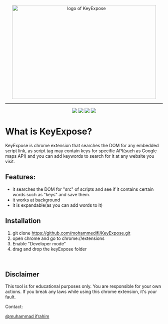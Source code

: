 <p align="center">
  <img width="460" height="300" alt="logo of KeyExpose" src="https://raw.githubusercontent.com/momenbasel/keyFinder/master/css/icon.png">
</p>
<hr></hr>

<p align="center">
<img src="https://img.shields.io/badge/Chrome-red.svg"/>
<img src="https://img.shields.io/github/license/momenbasel/keyFinder"/>
<img src="https://img.shields.io/github/downloads/momenbasel/keyFinder/total.svg"/>
<img src="https://img.shields.io/badge/demo-youtube-blue.svg"/>
</p>

# What is KeyExpose?
KeyExpose is chrome extension that searches the DOM for any embedded script link, as script tag may contain keys for specific API(such as Google maps API) and you can add keywords to search for it at any website you visit.


## Features:
* it searches the DOM for "src" of scripts and see if it contains certain words such as "keys" and save them.
* it works at background
* it is expandable(as you can add words to it)


## Installation

1. git clone https://github.com/mohammedifi/KeyExpose.git
2. open chrome and go to chrome://extensions
3. Enable "Developer mode"
4. drag and drop the keyExpose folder
  
<br/>


## Disclaimer
This tool is for educational purposes only. You are responsible for your own actions. If you break any laws while using this chrome extension, it's your fault.



Contact:

[@muhammad ifrahim](https://twitter.com/mohammedifi)
